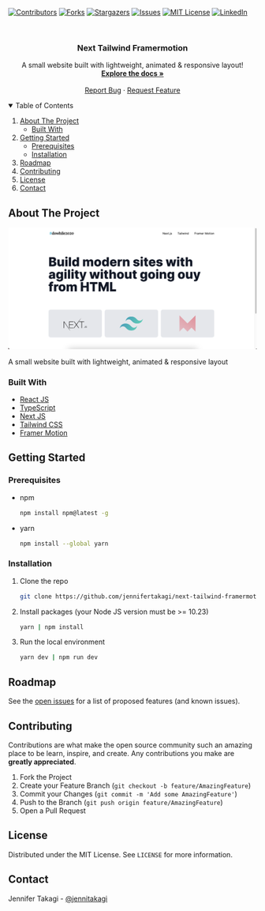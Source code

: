 <!-- Inspired by https://github.com/jennifertakagi/next-tailwind-framermotion -->

<!-- PROJECT SHIELDS -->
[![Contributors][contributors-shield]][contributors-url]
[![Forks][forks-shield]][forks-url]
[![Stargazers][stars-shield]][stars-url]
[![Issues][issues-shield]][issues-url]
[![MIT License][license-shield]][license-url]
[![LinkedIn][linkedin-shield]][linkedin-url]



<!-- PROJECT LOGO -->
<br />
<p align="center">
  <h3 align="center">Next Tailwind Framermotion</h3>

  <p align="center">
    A small website built with lightweight, animated & responsive layout!
    <br />
    <a href="https://github.com/jennifertakagi/next-tailwind-framermotion"><strong>Explore the docs »</strong></a>
    <br />
    <br />
    <a href="https://github.com/jennifertakagi/next-tailwind-framermotion/issues">Report Bug</a>
    ·
    <a href="https://github.com/jennifertakagi/next-tailwind-framermotion/issues">Request Feature</a>
  </p>
</p>



<!-- TABLE OF CONTENTS -->
<details open="open">
  <summary>Table of Contents</summary>
  <ol>
    <li>
      <a href="#about-the-project">About The Project</a>
      <ul>
        <li><a href="#built-with">Built With</a></li>
      </ul>
    </li>
    <li>
      <a href="#getting-started">Getting Started</a>
      <ul>
        <li><a href="#prerequisites">Prerequisites</a></li>
        <li><a href="#installation">Installation</a></li>
      </ul>
    </li>
    <li><a href="#roadmap">Roadmap</a></li>
    <li><a href="#contributing">Contributing</a></li>
    <li><a href="#license">License</a></li>
    <li><a href="#contact">Contact</a></li>
  </ol>
</details>



<!-- ABOUT THE PROJECT -->
## About The Project

[![Product Name Screen Shot][product-screenshot]](#)

A small website built with lightweight, animated & responsive layout



### Built With

* [React JS](https://pt-br.reactjs.org/)
* [TypeScript](https://www.typescriptlang.org/)
* [Next JS](https://nextjs.org/)
* [Tailwind CSS](https://tailwindcss.com/)
* [Framer Motion](https://www.framer.com/api/motion/motionvalue/)



<!-- GETTING STARTED -->
## Getting Started

### Prerequisites

* npm
  ```sh
  npm install npm@latest -g
  ```

* yarn
  ```sh
  npm install --global yarn
  ```

### Installation

1. Clone the repo
   ```sh
   git clone https://github.com/jennifertakagi/next-tailwind-framermotion.git
   ```
2. Install packages (your Node JS version must be >= 10.23)
   ```sh
   yarn | npm install
   ```
3. Run the local environment
   ```sh
   yarn dev | npm run dev
   ```



<!-- ROADMAP -->
## Roadmap

See the [open issues](https://github.com/jennifertakagi/next-tailwind-framermotion/issues) for a list of proposed features (and known issues).



<!-- CONTRIBUTING -->
## Contributing

Contributions are what make the open source community such an amazing place to be learn, inspire, and create. Any contributions you make are **greatly appreciated**.

1. Fork the Project
2. Create your Feature Branch (`git checkout -b feature/AmazingFeature`)
3. Commit your Changes (`git commit -m 'Add some AmazingFeature'`)
4. Push to the Branch (`git push origin feature/AmazingFeature`)
5. Open a Pull Request



<!-- LICENSE -->
## License

Distributed under the MIT License. See `LICENSE` for more information.



<!-- CONTACT -->
## Contact

Jennifer Takagi - [@jennitakagi](https://twitter.com/jennitakagi)



<!-- MARKDOWN LINKS & IMAGES -->
<!-- https://www.markdownguide.org/basic-syntax/#reference-style-links -->
[contributors-shield]: https://img.shields.io/github/contributors/jennifertakagi/next-tailwind-framermotion.svg?style=for-the-badge
[contributors-url]: https://github.com/jennifertakagi/next-tailwind-framermotion/graphs/contributors
[forks-shield]: https://img.shields.io/github/forks/jennifertakagi/next-tailwind-framermotion.svg?style=for-the-badge
[forks-url]: https://github.com/jennifertakagi/next-tailwind-framermotion/network/members
[stars-shield]: https://img.shields.io/github/stars/jennifertakagi/next-tailwind-framermotion.svg?style=for-the-badge
[stars-url]: https://github.com/jennifertakagi/next-tailwind-framermotion/stargazers
[issues-shield]: https://img.shields.io/github/issues/jennifertakagi/next-tailwind-framermotion.svg?style=for-the-badge
[issues-url]: https://github.com/jennifertakagi/next-tailwind-framermotion/issues
[license-shield]: https://img.shields.io/github/license/jennifertakagi/next-tailwind-framermotion.svg?style=for-the-badge
[license-url]: https://github.com/jennifertakagi/next-tailwind-framermotion/blob/master/LICENSE.txt
[linkedin-shield]: https://img.shields.io/badge/-LinkedIn-black.svg?style=for-the-badge&logo=linkedin&colorB=555
[linkedin-url]: https://linkedin.com/in/jennifertakagi
[product-screenshot]: docs/screenshot.png
